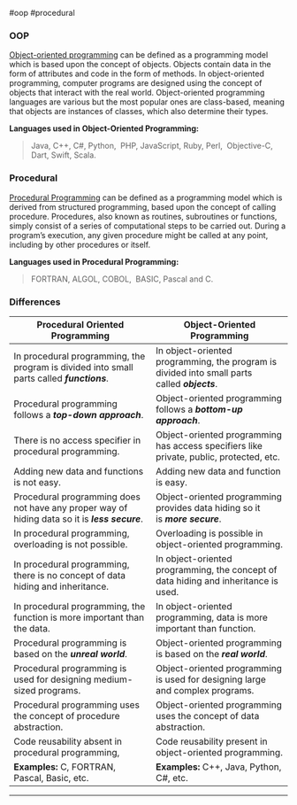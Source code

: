 #oop #procedural

### OOP
[Object-oriented programming](https://www.geeksforgeeks.org/basic-concepts-of-object-oriented-programming-using-c/) can be defined as a programming model which is based upon the concept of objects. Objects contain data in the form of attributes and code in the form of methods. In object-oriented programming, computer programs are designed using the concept of objects that interact with the real world. Object-oriented programming languages are various but the most popular ones are class-based, meaning that objects are instances of classes, which also determine their types. 

**Languages used in Object-Oriented Programming:** 

> Java, C++, C#, Python, 
> PHP, JavaScript, Ruby, Perl, 
> Objective-C, Dart, Swift, Scala.


### Procedural
[Procedural Programming](https://www.geeksforgeeks.org/introduction-of-programming-paradigms/) can be defined as a programming model which is derived from structured programming, based upon the concept of calling procedure. Procedures, also known as routines, subroutines or functions, simply consist of a series of computational steps to be carried out. During a program’s execution, any given procedure might be called at any point, including by other procedures or itself. 

**Languages used in Procedural Programming:** 

> FORTRAN, ALGOL, COBOL, 
> BASIC, Pascal and C.


### Differences
|Procedural Oriented Programming|Object-Oriented Programming|
|---|---|
|In procedural programming, the program is divided into small parts called _**functions**_.|In object-oriented programming, the program is divided into small parts called _**objects**_.|
|Procedural programming follows a _**top-down approach**_.|Object-oriented programming follows a _**bottom-up approach**_.|
|There is no access specifier in procedural programming.|Object-oriented programming has access specifiers like private, public, protected, etc.|
|Adding new data and functions is not easy.|Adding new data and function is easy.|
|Procedural programming does not have any proper way of hiding data so it is _**less secure**_.|Object-oriented programming provides data hiding so it is _**more secure**_.|
|In procedural programming, overloading is not possible.|Overloading is possible in object-oriented programming.|
|In procedural programming, there is no concept of data hiding and inheritance.|In object-oriented programming, the concept of data hiding and inheritance is used.|
|In procedural programming, the function is more important than the data.|In object-oriented programming, data is more important than function.|
|Procedural programming is based on the _**unreal world**_.|Object-oriented programming is based on the _**real world**_.|
|Procedural programming is used for designing medium-sized programs.|Object-oriented programming is used for designing large and complex programs.|
|Procedural programming uses the concept of procedure abstraction.|Object-oriented programming uses the concept of data abstraction.|
|Code reusability absent in procedural programming,|Code reusability present in object-oriented programming.|
|**Examples:** C, FORTRAN, Pascal, Basic, etc.|**Examples:** C++, Java, Python, C#, etc.|


----